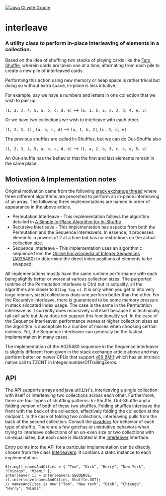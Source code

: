 [![Java CI with Gradle](https://github.com/jnellis/interleave/actions/workflows/gradle.yml/badge.svg?branch=master)](https://github.com/jnellis/interleave/actions/workflows/gradle.yml)

# interleave

### A utility class to perform in-place interleaving of elements in a collection.

Based on the idea of shuffling two stacks of playing cards like
the [Faro Shuffle](https://en.wikipedia.org/wiki/Faro_shuffle), wherein cards
are taken one at a time, alternating from each pile to create a new pile of
interleaved cards.

Performing this action using new memory or heap space is rather trivial but doing so
without extra space, in-place is less intuitive.

For example, say we have a numbers and letters in one collection that we wish to pair up.

`[1, 2, 3, 4, 5, a, b, c, d, e]`  -->  `[a, 1, b, 2, c, 3, d, 4, e, 5]`

Or we have two collections we wish to interleave with each other.

`[1, 2, 3, 4]` ,  `[a, b, c, d]`  --> `[a, 1, b, 2]`, `[c, 3, d, e]`

The previous shuffles are called In-Shuffles, but we can do Out-Shuffle also

`[1, 2, 3, 4, 5, a, b, c, d, e]`  -->  `[1, a, 2, b, 3, c, 4, d, 5, e]`

An Out-shuffle has the behavior that the first and last elements remain in the
same place.

## Motivation & Implementation notes

Original motivation came from the following [stack exchange thread](https://cs.stackexchange.com/questions/332/in-place-algorithm-for-interleaving-an-array)
where three different algorithms are presented to perform an in-place interleaving of an array. 
The following three implementations are named in order of appearance in the above article.

* Permutation Interleave - This implementation follows the algorithm detailed in
  [A Simple In-Place Algorithm for In-Shuffle](https://arxiv.org/abs/0805.1598)
* Recursive Interleave - This implementation has aspects from both the Permutation and the Sequence
  interleavers. In essence, it processes elements in powers of 2 at a time but has no restrictions
  on the actual collection size.
* Sequence Interleave - This implementation uses an algorithmic sequence from the
  [Online Encyclopedia of Integer Sequences (A025480)](https://oeis.org/A025480) to determine the
  direct index positions of elements to be swapped. 

All implementations mostly have the same runtime performance with each being slightly better or
worse at various collection sizes. The purported runtime of the Permutation Interleave is O(n) 
but in actuality, all the algorithms are closer to `O(log log n)`. It is only when you get to into
very large memory sized collections does one perform better than the other. For the 
Recursive interleave, there is guaranteed to be some memory pressure in stack allocated index usage.
The case is the same in the Permutation interleave as it currently does recursively call itself 
because it is technically tail call safe but Java does not support this functionality yet. In the 
case of the Sequence Interleaver, performance wanes at higher collection sizes as the algorithm
is susceptible to a number of misses when choosing certain indexes. Yet, the Sequence Interleaver 
can generally be the fastest implementation in many cases. 

The implementation of the A025480 sequence in the Sequence interleaver is slightly different from 
given in the stack exchange article above and may perform better on newer 
CPUs that support [x86 BMI1](https://en.wikipedia.org/wiki/X86_Bit_manipulation_instruction_set) 
which has an intrinsic native call to TZCNT in Integer.numberOfTrailingZeros. 
                                                                                 
## API

The API supports arrays and java.util.List's, interleaving a single collection with 
itself or interleaving two collections across each other. Furthermore, there are four types of 
shuffling patterns: In-Shuffle, Out-Shuffle and a folding version of both of these two shuffles.
Folding shuffles interleave the front with the back of the collection, effectively folding the 
collection at the midpoint. In the case of folding two collections, interleaving pulls 
from the back of the second collection. Consult the 
[javadocs](https://jnellis.github.io/interleave/javadoc) for behavior of each type 
of shuffle. There are a few gotchas or unintuitive behaviors when trying to interleave collections
of an un-even size or two collections with un-equal sizes, but each case is illustrated in the 
[Interleaver](https://jnellis.github.io/interleave/javadoc/net/jnellis/interleave/Interleaver.html)
interface.  

Entry points into the API for a particular implementation can be directly chosen from the class
[Interleavers](https://jnellis.github.io/interleave/javadoc/net/jnellis/interleave/Interleavers.html).
It contains a static instance to each implementation.
                                                  
    String[] namesAndCities = { "Tom", "Dick", "Harry", "New York", "Chicago", "Miami" };
    Interleaver il = Interleavers.SEQUENCE;
    il.interleave(namesAndCities, Shuffle.OUT);
    // namesAndCites is now ["Tom", "New York", "Dick", "Chicago", "Harry", "Miami"]


